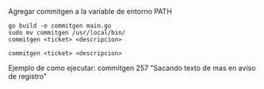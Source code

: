 Agregar commitgen a la variable de entorno PATH
```
go build -o commitgen main.go
sudo mv commitgen /usr/local/bin/
commitgen <ticket> <descripcion>
```

```
commitgen <ticket> <descripcion>
```
Ejemplo de como ejecutar:
commitgen 257 "Sacando texto de mas en aviso de registro"